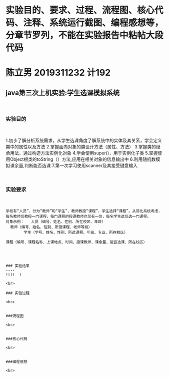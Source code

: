 
# 实验目的、要求、过程、流程图、核心代码、注释、系统运行截图、编程感想等，分章节罗列，不能在实验报告中粘帖大段代码
# 陈立男 2019311232 计192 

## java第三次上机实验:学生选课模拟系统
<br>

### 实验目的  

<br>

1.初步了解分析系统需求，从学生选课角度了解系统中的实体及其关系，学会定义类中的属性以及方法
2.掌握面向对象的类设计方法（属性、方法）
3.掌握类的继承用法，通过构造方法实例化对象
4.学会使用super()，用于实例化子类
5.掌握使用Object根类的toString（）方法,应用在相关对象的信息输出中
6.利用随机数模拟课余量,判断能否选课
7.第一次学习使用scanner及其接受键盘输入


<br>


### 实验要求

<br>


    学校有“人员”，分为“教师”和“学生”，教师教授“课程”，学生选择“课程”。从简化系统考虑，每名教师仅教授一门课程，每门课程的授课教师也仅有一位，每名学生选仅选一门课程。
    对象示例：	人员（编号、姓名、性别、所在校区、年龄）
      教师（编号、姓名、性别、所授课程、老师等级）
			学生（学号、姓名、性别、所选课程、年级、专业、所在校区）
			课程（编号、课程名称、上课地点、时间、授课教师、课余量、能否选课、所在校区）


    
    
<br>

```

### 实验结果
----
![](  )

<br>

### 实验过程

<br>


###流程图

<br>


###核心代码

<br>


###编程感想

<br>
